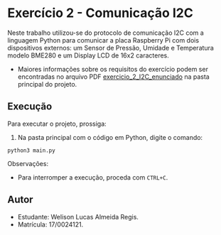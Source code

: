 # Exercício 2 - Comunicação I2C

Neste trabalho utilizou-se do protocolo de comunicação I2C com a linguagem Python para comunicar a placa Raspberry Pi com dois dispositivos externos: um Sensor de Pressão, Umidade e Temperatura modelo BME280 e um Display LCD de 16x2 caracteres.

*   Maiores informações sobre os requisitos do exercício podem ser encontradas no arquivo PDF [exercicio_2_I2C_enunciado](https://github.com/WelisonR/embarcados/blob/master/entregas/ex2_bme280_welisonregis/exercicio_2_I2C_enunciado.pdf) na pasta principal do projeto.

## Execução

Para executar o projeto, prossiga:

1. Na pasta principal com o código em Python, digite o comando:

```
python3 main.py
```

Observações:
*   Para interromper a execução, proceda com `CTRL+C`.

## Autor

*   Estudante: Welison Lucas Almeida Regis.
*   Matrícula: 17/0024121.